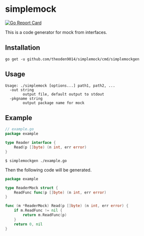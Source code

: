 # simplemock
[![Go Report Card](https://goreportcard.com/badge/github.com/theoden9014/simplemock)](https://goreportcard.com/report/github.com/theoden9014/simplemock)

This is a code generator for mock from interfaces.

## Installation
```
go get -u github.com/theoden9014/simplemock/cmd/simplemockgen
```

## Usage
```
Usage: ./simplemock [options...] path1, path2, ...
  -out string
    	output file, default output to stdout
  -pkgname string
    	output package name for mock
```

## Example
```go
// example.go
package example

type Reader interface {
	Read(p []byte) (n int, err error)
}
```

```shell
$ simplemockgen ./example.go
```

Then the following code will be generated.
```go
package example

type ReaderMock struct {
	ReadFunc func(p []byte) (n int, err error)
}

func (m *ReaderMock) Read(p []byte) (n int, err error) {
	if m.ReadFunc != nil {
		return m.ReadFunc(p)
	}
	return 0, nil
}
```
